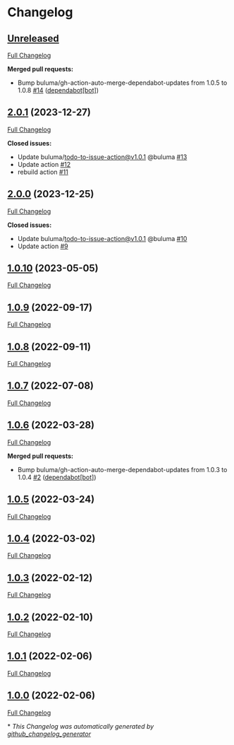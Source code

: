 # Changelog

## [Unreleased](https://github.com/buluma/ansible-role-common/tree/HEAD)

[Full Changelog](https://github.com/buluma/ansible-role-common/compare/2.0.1...HEAD)

**Merged pull requests:**

- Bump buluma/gh-action-auto-merge-dependabot-updates from 1.0.5 to 1.0.8 [\#14](https://github.com/buluma/ansible-role-common/pull/14) ([dependabot[bot]](https://github.com/apps/dependabot))

## [2.0.1](https://github.com/buluma/ansible-role-common/tree/2.0.1) (2023-12-27)

[Full Changelog](https://github.com/buluma/ansible-role-common/compare/2.0.0...2.0.1)

**Closed issues:**

- Update buluma/todo-to-issue-action@v1.0.1 @buluma [\#13](https://github.com/buluma/ansible-role-common/issues/13)
- Update action [\#12](https://github.com/buluma/ansible-role-common/issues/12)
- rebuild action [\#11](https://github.com/buluma/ansible-role-common/issues/11)

## [2.0.0](https://github.com/buluma/ansible-role-common/tree/2.0.0) (2023-12-25)

[Full Changelog](https://github.com/buluma/ansible-role-common/compare/1.0.10...2.0.0)

**Closed issues:**

- Update buluma/todo-to-issue-action@v1.0.1 @buluma [\#10](https://github.com/buluma/ansible-role-common/issues/10)
- Update action [\#9](https://github.com/buluma/ansible-role-common/issues/9)

## [1.0.10](https://github.com/buluma/ansible-role-common/tree/1.0.10) (2023-05-05)

[Full Changelog](https://github.com/buluma/ansible-role-common/compare/1.0.9...1.0.10)

## [1.0.9](https://github.com/buluma/ansible-role-common/tree/1.0.9) (2022-09-17)

[Full Changelog](https://github.com/buluma/ansible-role-common/compare/1.0.8...1.0.9)

## [1.0.8](https://github.com/buluma/ansible-role-common/tree/1.0.8) (2022-09-11)

[Full Changelog](https://github.com/buluma/ansible-role-common/compare/1.0.7...1.0.8)

## [1.0.7](https://github.com/buluma/ansible-role-common/tree/1.0.7) (2022-07-08)

[Full Changelog](https://github.com/buluma/ansible-role-common/compare/1.0.6...1.0.7)

## [1.0.6](https://github.com/buluma/ansible-role-common/tree/1.0.6) (2022-03-28)

[Full Changelog](https://github.com/buluma/ansible-role-common/compare/1.0.5...1.0.6)

**Merged pull requests:**

- Bump buluma/gh-action-auto-merge-dependabot-updates from 1.0.3 to 1.0.4 [\#2](https://github.com/buluma/ansible-role-common/pull/2) ([dependabot[bot]](https://github.com/apps/dependabot))

## [1.0.5](https://github.com/buluma/ansible-role-common/tree/1.0.5) (2022-03-24)

[Full Changelog](https://github.com/buluma/ansible-role-common/compare/1.0.4...1.0.5)

## [1.0.4](https://github.com/buluma/ansible-role-common/tree/1.0.4) (2022-03-02)

[Full Changelog](https://github.com/buluma/ansible-role-common/compare/1.0.3...1.0.4)

## [1.0.3](https://github.com/buluma/ansible-role-common/tree/1.0.3) (2022-02-12)

[Full Changelog](https://github.com/buluma/ansible-role-common/compare/1.0.2...1.0.3)

## [1.0.2](https://github.com/buluma/ansible-role-common/tree/1.0.2) (2022-02-10)

[Full Changelog](https://github.com/buluma/ansible-role-common/compare/1.0.1...1.0.2)

## [1.0.1](https://github.com/buluma/ansible-role-common/tree/1.0.1) (2022-02-06)

[Full Changelog](https://github.com/buluma/ansible-role-common/compare/1.0.0...1.0.1)

## [1.0.0](https://github.com/buluma/ansible-role-common/tree/1.0.0) (2022-02-06)

[Full Changelog](https://github.com/buluma/ansible-role-common/compare/d164f6f1abbb3f84f98a761862fbdcc4fc23920a...1.0.0)



\* *This Changelog was automatically generated by [github_changelog_generator](https://github.com/github-changelog-generator/github-changelog-generator)*
